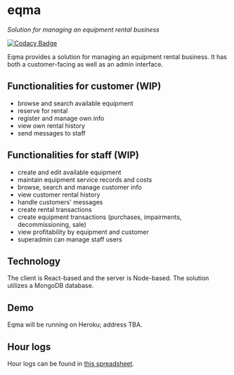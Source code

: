 # eqma
*Solution for managing an equipment rental business*

[![Codacy Badge](https://api.codacy.com/project/badge/Grade/fe4572fc220c4121b998e0a790c0cf68)](https://www.codacy.com/app/juha-kangas/eqma?utm_source=github.com&amp;utm_medium=referral&amp;utm_content=pekoe09/eqma&amp;utm_campaign=Badge_Grade)

Eqma provides a solution for managing an equipment rental business.
It has both a customer-facing as well as an admin interface.

## Functionalities for customer (WIP)
- browse and search available equipment
- reserve for rental
- register and manage own info
- view own rental history
- send messages to staff

## Functionalities for staff (WIP)
- create and edit available equipment
- maintain equipment service records and costs
- browse, search and manage customer info
- view customer rental history
- handle customers' messages
- create rental transactions
- create equipment transactions (purchases, impairments, decommissioning, sale)
- view profitability by equipment and customer
- superadmin can manage staff users

## Technology

The client is React-based and the server is Node-based. 
The solution utilizes a MongoDB database.

## Demo

Eqma will be running on Heroku; address TBA.

## Hour logs

Hour logs can be found in [this spreadsheet](https://docs.google.com/spreadsheets/d/12SJNAr_NayKVFyi5UDYC52fPRYzPsWR7WhlkXleUsSU/edit?usp=sharing).
